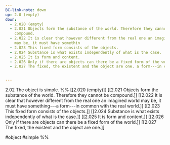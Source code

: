 ```yaml
---
BC-link-note: down
up: 2.0 (empty)
down:
  - 2.020 (empty)
  - 2.021 Objects form the substance of the world. Therefore they cannot be
    compound.
  - 2.022 It is clear that however different from the real one an imagined world
    may be, it must have somethin
  - 2.023 This fixed form consists of the objects.
  - 2.024 Substance is what exists independently of what is the case.
  - 2.025 It is form and content.
  - 2.026 Only if there are objects can there be a fixed form of the world.
  - 2.027 The fixed, the existent and the object are one. a form---in common with the real world.


---
```

2.02 The object is simple.
%%
[[2.020 (empty)]]
[[2.021 Objects form the substance of the world. Therefore they cannot be compound.]]
[[2.022 It is clear that however different from the real one an imagined world may be, it must have something---a form---in common with the real world.]]
[[2.023 This fixed form consists of the objects.]]
[[2.024 Substance is what exists independently of what is the case.]]
[[2.025 It is form and content.]]
[[2.026 Only if there are objects can there be a fixed form of the world.]]
[[2.027 The fixed, the existent and the object are one.]]

#object #simple %%